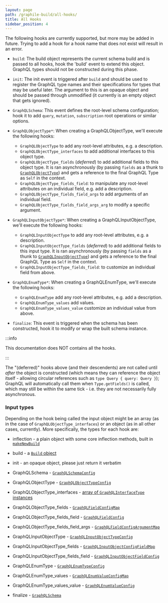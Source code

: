 ```yaml
---
layout: page
path: /graphile-build/all-hooks/
title: All Hooks
sidebar_position: 4
---
```


The following hooks are currently supported, but more may be added in future.
Trying to add a hook for a hook name that does not exist will result in an
error.

- `build`: The build object represents the current schema build and is passed
  to all hooks, hook the 'build' event to extend this object. GraphQL types
  should not be constructed during this phase.

- `init`: The init event is triggered after `build` and should be used to
  register the GraphQL type names and their specifications for types that may be
  useful later. The argument to this is an opaque object and should be passed
  through unmodified (it currently is an empty object that gets ignored).

- `GraphQLSchema`: This event defines the root-level schema configuration; hook
  it to add `query`, `mutation`, `subscription` root operations or similar
  options.

- `GraphQLObjectType*`: When creating a GraphQLObjectType,
  we'll execute the following hooks:

  - `GraphQLObjectType` to add any root-level attributes, e.g. a description.
  - `GraphQLObjectType_interfaces` to add additional interfaces to this object
    type.
  - `GraphQLObjectType_fields` (_deferred_) to add additional fields to this
    object type. It is ran asynchronously (by passing `fields` as a thunk to
    [`GraphQLObjectType`](https://graphql.org/graphql-js/type/#graphqlobjecttype))
    and gets a reference to the final GraphQL Type as `Self` in the context.
  - `GraphQLObjectType_fields_field`: to manipulate any root-level attributes on
    an individual field, e.g. add a description.
  - `GraphQLObjectType_fields_field_args` to add arguments of an individual
    field.
  - `GraphQLObjectType_fields_field_args_arg` to modify a specific argument.

- `GraphQLInputObjectType*`: When creating a GraphQLInputObjectType, we'll execute the following hooks:

  - `GraphQLInputObjectType` to add any root-level attributes, e.g. a
    description.
  - `GraphQLInputObjectType_fields` (_deferred_) to add additional fields to
    this input type. It is ran asynchronously (by passing `fields` as a thunk to
    [`GraphQLInputObjectType`](https://graphql.org/graphql-js/type/#graphqlinputobjecttype))
    and gets a reference to the final GraphQL Type as `Self` in the context.
  - `GraphQLInputObjectType_fields_field`: to customize an individual field from
    above.

- `GraphQLEnumType*`: When creating a GraphQLEnumType, we'll
  execute the following hooks:

  - `GraphQLEnumType` add any root-level attributes, e.g. add a description.
  - `GraphQLEnumType_values` add values.
  - `GraphQLEnumType_values_value` customize an individual value from above.

- `finalize`: This event is triggered when the schema has been constructed, hook
  it to modify or wrap the built schema instance.

:::info

This documentation does NOT contains all the hooks.

<!-- TODO: list them all! -->

:::

The "(deferred)" hooks above (and their descendents) are not called until
_after_ the object is constructed (which means they can reference the object
itself - allowing circular references such as `type Query { query: Query }`);
GraphQL will automatically call them when `Type.getFields()` is called, which
may still be within the same tick - i.e. they are not necessarily fully
asynchronous.

<!-- TODO: note about (discouraged) removing of options during a hook -->

### Input types

Depending on the hook being called the input object might be an array (as in the
case of `GraphQLObjectType_interfaces`) or an object (as in all other cases,
currently). More specifically, the types for each hook are:

- inflection - a plain object with some core inflection methods, built in
  [`makeNewBuild`](https://github.com/graphile/graphile-engine/blob/v4.4.4/packages/graphile-build/src/makeNewBuild.js#L929-L997)
- build - a [`Build` object](/graphile-build/build-object)
- init - an opaque object, please just return it verbatim

- GraphQLSchema -
  [`GraphQLSchemaConfig`](http://graphql.org/graphql-js/type/#graphqlschema)

- GraphQLObjectType -
  [`GraphQLObjectTypeConfig`](http://graphql.org/graphql-js/type/#graphqlobjecttype)
- GraphQLObjectType_interfaces -
  [array of `GraphQLInterfaceType` instances](http://graphql.org/graphql-js/type/#graphqlinterfacetype)
- GraphQLObjectType_fields -
  [`GraphQLFieldConfigMap`](http://graphql.org/graphql-js/type/#graphqlobjecttype)
- GraphQLObjectType_fields_field -
  [`GraphQLFieldConfig`](http://graphql.org/graphql-js/type/#graphqlobjecttype)
- GraphQLObjectType_fields_field_args -
  [`GraphQLFieldConfigArgumentMap`](http://graphql.org/graphql-js/type/#graphqlobjecttype)

- GraphQLInputObjectType -
  [`GraphQLInputObjectTypeConfig`](http://graphql.org/graphql-js/type/#graphqlinputobjecttype)
- GraphQLInputObjectType_fields -
  [`GraphQLInputObjectConfigFieldMap`](http://graphql.org/graphql-js/type/#graphqlinputobjecttype)
- GraphQLInputObjectType_fields_field -
  [`GraphQLInputObjectFieldConfig`](http://graphql.org/graphql-js/type/#graphqlinputobjecttype)

- GraphQLEnumType -
  [`GraphQLEnumTypeConfig`](http://graphql.org/graphql-js/type/#graphqlenumtype)
- GraphQLEnumType_values -
  [`GraphQLEnumValueConfigMap`](http://graphql.org/graphql-js/type/#graphqlenumtype)
- GraphQLEnumType_values_value -
  [`GraphQLEnumValueConfig`](http://graphql.org/graphql-js/type/#graphqlenumtype)

- finalize -
  [`GraphQLSchema`](http://graphql.org/graphql-js/type/#graphqlschema)

<!-- TODO: document the scope of each hook -->
